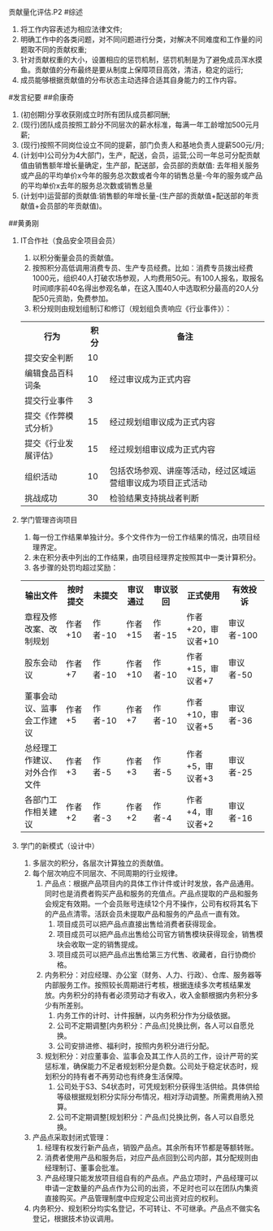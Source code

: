 贡献量化评估.P2
#综述
1. 将工作内容表述为相应法律文件;
2. 明确工作中的各类问题，对不同问题进行分类，对解决不同难度和工作量的问题取不同的贡献权重;
3. 针对贡献权重的大小，设置相应的惩罚机制，惩罚机制是为了避免成员浑水摸鱼。贡献值的分布最终是要从制度上保障项目高效，清洁，稳定的运行;
4. 成员能够根据贡献值的分布状态主动选择合适其自身能力的工作内容。


#发言纪要
##俞康奇
1. (初创期)分享收获刚成立时所有团队成员都同酬;
2. (现行)团队成员按照工龄分不同层次的薪水标准，每满一年工龄增加500元月薪;
3. (现行)按照不同岗位设立不同的提薪，部门负责人和基地负责人提薪500元/月;
4. (计划中)公司分为4大部门，生产，配送，会员，运营;公司一年总可分配贡献值由销售额年增长量确定，生产部，配送部，会员部的贡献值:
         去年相关服务或产品的平均单价x今年的服务总次数或者今年的销售总量-今年的服务或产品的平均单价x去年的服务总次数或销售总量
5. (计划中)运营部的贡献值:销售额的年增长量-(生产部的贡献值+配送部的年贡献值+会员部的年贡献值)。

##黄勇刚
1. IT合作社（食品安全项目会员）
	1. 以积分衡量会员的贡献值。
	2. 按照积分高低调用消费专员、生产专员经费。比如：消费专员拨出经费1000元，组织40人打破农场参观，人均费用50元。有100人报名，取报名时间顺序前40名得出参观名单，在这入围40人中选取积分最高的20人分配50元资助，免费参加。
	3. 积分规则由规划组制订和修订（规划组负责响应《行业事件》）：
	 <table>
	<tr><th>行为</th><th>积分</th><th>备注</th></tr>
	<tr><td>提交安全判断</td><td>10</td><td></td></tr>
	<tr><td>编辑食品百科词条</td><td>10</td><td>经过审议成为正式内容</td></tr>
	<tr><td>提交行业事件</td><td>3</td><td></td></tr>
	<tr><td>提交《作弊模式分析》</td><td>15</td><td>经过规划组审议成为正式内容</td></tr>
	<tr><td>提交《行业发展评估》</td><td>15</td><td>经过规划组审议成为正式内容</td></tr>
	<tr><td>组织活动</td><td>10</td><td>包括农场参观、讲座等活动，经过区域运营组审议成为项目正式活动</td></tr>
	<tr><td>挑战成功</td><td>30</td><td>检验结果支持挑战者判断</td></tr>
	</table>  

2. 学门管理咨询项目
	1. 每一份工作结果单独计分。多个文件作为一份工作结果的情况，由项目经理界定。
	2. 未在积分表中列出的工作结果，由项目经理界定按照其中一类计算积分。
	3. 各步骤的处罚均超过奖励：  
	<table>
	<tr><th>输出文件</th><th>按时提交</th><th>未提交</th><th>审议通过</th><th>审议驳回</th><th>正式使用</th><th>有效投诉</th></tr>
	<tr><td>章程及修改案、改制规划</td><td>作者+10</td><td>作者-10</td><td>作者+15</td><td>作者-15</td><td>作者+20，审议者+10</td><td>审议者-100</td></tr>
	<tr><td>股东会动议</td><td>作者+7</td><td>作者-10</td><td>作者+10</td><td>作者-10</td><td>作者+15，审议者+7</td><td>审议者-50</td></tr>
	<tr><td>董事会动议、监事会工作建议</td><td>作者+5</td><td>作者-10</td><td>作者+7</td><td>作者-10</td><td>作者+10，审议者+5</td><td>审议者-36</td></tr>
	<tr><td>总经理工作建议、对外合作文件</td><td>作者+3</td><td>作者-5</td><td>作者+3</td><td>作者-5</td><td>作者+5，审议者+3</td><td>审议者-25</td></tr>
	<tr><td>各部门工作相关建议</td><td>作者+2</td><td>作者-3</td><td>作者+2</td><td>作者-4</td><td>作者+4，审议者+2</td><td>审议者-16</td></tr>
	</table> 

3. 学门的新模式（设计中）
	1. 多层次的积分，各层次计算独立的贡献值。
	2. 每个层次响应不同层次、不同周期的行业规律。
		1. 产品点：根据产品项目内的具体工作计件或计时发放，各产品通用。同时也是消费者购买产品和服务的充值点。产品点提取的产品和服务会规定有效期。一个会员账号连续12个月不操作，公司有权将其名下的产品点清零。活跃会员未提取产品和服务的产品点一直有效。
			1. 项目成员可以把产品点直接出售给消费者获得现金。
			2. 项目成员可以把产品点出售给公司官方销售模块获得现金，销售模块会收取一定的销售提成。
			3. 项目成员可以把产品点出售给第三方代售、收藏者，自行协商价格。
		2. 内务积分：对应经理、办公室（财务、人力、行政）、仓库、服务器等内部服务工作。按照较长周期进行考核，根据连续多次考核结果发放。内务积分的持有者必须劳动才有收入，收入金额根据内务积分多少有所差别。
			1. 内务工作的计时、计件报酬，以内务积分作为分级依据。
			2. 公司不定期调整[内务积分：产品点]兑换比例，各人可以自愿兑换。
			3. 公司安排进修、福利时，按照内务积分进行分配。 
		3. 规划积分：对应董事会、监事会及其工作人员的工作，设计严苛的奖惩标准，确保能力不足者规划积分是负数。公司处于稳定状态时，规划积分的持有者不再劳动也有终身生活保障。
			1. 公司处于S3、S4状态时，可凭规划积分获得生活供给。具体供给等级根据规划积分实际分布情况，相对浮动调整。所需费用纳入预算。
			2. 公司不定期调整[规划积分：产品点]兑换比例，各人可以自愿兑换。
	3. 产品点采取封闭式管理：
		1. 经理有权发行新产品点，销毁产品点。其余所有环节都是等额转账。
		2. 消费者使用产品和服务后，对应产品点回到公司内部，其分配规则由经理制订、董事会批准。
		3. 产品经理只能发放项目组自有的产品点。产品立项时，产品经理可以申请一定数量的产品点作为公司的出资，不足时也可以在团队内集资直接购买。产品管理制度中应规定公司出资对应的权利。
	4. 内务积分、规划积分均实名登记，不可转让、不可继承。产品点不做实名登记，根据技术协议调用。
